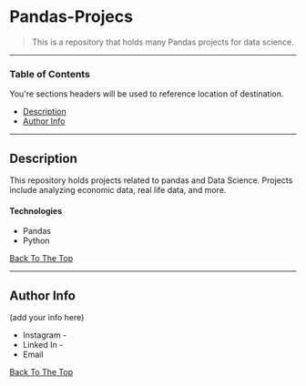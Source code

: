 # Pandas-Projecs

> This is a repository that holds many Pandas projects for data science. 

---

### Table of Contents
You're sections headers will be used to reference location of destination.

- [Description](#description)
- [Author Info](#author-info)

---

## Description

This repository holds projects related to pandas and Data Science. Projects include analyzing economic data, real life data, and more.

#### Technologies

- Pandas
- Python

[Back To The Top](#read-me-template)

---

## Author Info

(add your info here)

- Instagram -
- Linked In - 
- Email 

[Back To The Top](#read-me-template)
